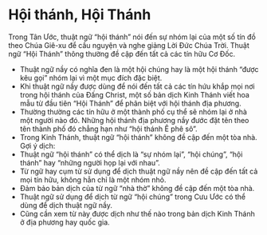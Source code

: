 # Hội thánh, Hội Thánh

Trong Tân Ước, thuật ngữ “hội thánh” nói đến sự nhóm lại của một số tín đồ theo Chúa Giê-xu để cầu nguyện và nghe giảng Lời Đức Chúa Trời.  Thuật ngữ “Hội Thánh” thông thường đề cập đến tất cả các tín hữu Cơ Đốc.
- Thuật ngữ nầy có nghĩa đen là một hội chúng hay là một hội thánh “được kêu gọi” nhóm lại vì một mục đích đặc biệt.
- Khi thuật ngữ nầy được dùng để nói đến tất cả các tín hứu khắp mọi nơi trong hội thánh của Đấng Christ, một số bản dịch Kinh Thánh viết hoa mẫu từ đầu tiên “Hội Thánh” để phân biệt với hội thánh địa phương.
- Thường thường các tín hữu ở một thành phố cụ thể sẽ nhóm lại ở nhà một người nào đó.  Những hội thánh địa phương nầy đước đặt tên theo tên thành phố đó chẳng hạn như “hội thánh Ê phê sô”.
- Trong Kinh Thánh, thuật ngữ “hội thánh” không đề cập đến một tòa nhà.
Gợi ý dịch: 
- Thuật ngữ “hội thánh” có thể dịch là “sự nhóm lại”, “hội chúng”, “hội thánh” hay “những người họp lại với nhau”.   
- Từ ngữ hay cụm từ sử dụng để dịch thuật ngữ nầy nên đề cập đến tất cả mọi tín hữu, không hẳn chỉ là một nhóm nhỏ.
- Đảm bảo bản dịch của từ ngữ “nhà thờ” không đề cập đến một tòa nhà.
- Thuật ngữ sử dụng để dịch từ ngữ “hội chúng” trong Cưu Ước có thể dùng để dịch thuật ngữ nầy.
- Cũng cần xem từ này được dịch như thế nào trong bản dịch Kinh Thánh ở địa phương hay quốc gia.

